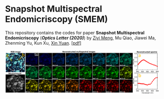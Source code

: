 # Snapshot Multispectral Endomicriscopy (SMEM)
This repository contains the codes for paper **Snapshot Multispectral Endomicriscopy** (***Optics Letter (2020)***) by [Ziyi Meng](https://github.com/mengziyi64), Mu Qiao, Jiawei Ma, Zhenming Yu, Kun Xu, [Xin Yuan](https://www.bell-labs.com/usr/x.yuan).
[[pdf]](https://www.osapublishing.org/DirectPDFAccess/3261290B-4E1F-4952-97BCC064EEBA001D_ads393213.pdf?da=1&adsid=393213&journal=3&seq=0&mobile=no)

<p align="center">
<img src="Result/Images/fern_root_recon.png" width="1200">
</p>
